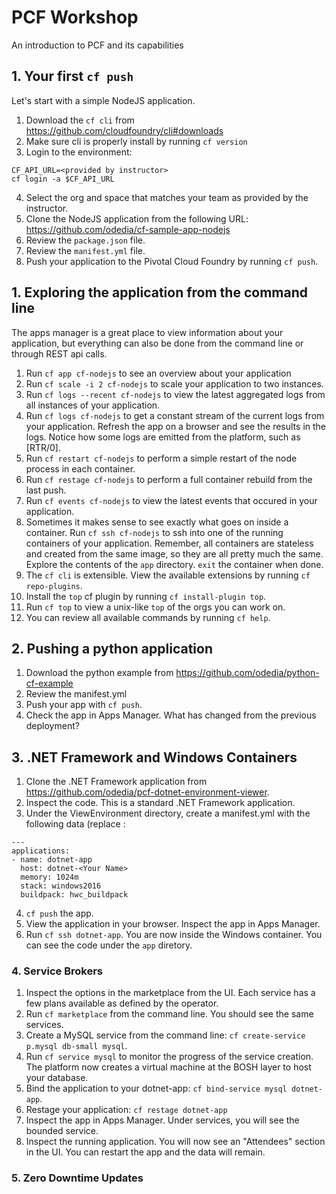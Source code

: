 # PCF Workshop
An introduction to PCF and its capabilities

## 1. Your first `cf push`

Let's start with a simple NodeJS application.
1. Download the `cf cli` from https://github.com/cloudfoundry/cli#downloads
2. Make sure cli is properly install by running `cf version`
3. Login to the environment:
```
CF_API_URL=<provided by instructor>
cf login -a $CF_API_URL
```
4. Select the org and space that matches your team as provided by the instructor.
5. Clone the NodeJS application from the following URL: https://github.com/odedia/cf-sample-app-nodejs
6. Review the `package.json` file.
7. Review the `manifest.yml` file.
8. Push your application to the Pivotal Cloud Foundry by running `cf push`.


## 1. Exploring the application from the command line

The apps manager is a great place to view information about your application, but everything can also be done from the command line or through REST api calls.
1. Run `cf app cf-nodejs` to see an overview about your application
2. Run `cf scale -i 2 cf-nodejs` to scale your application to two instances.
3. Run `cf logs --recent cf-nodejs` to view the latest aggregated logs from all instances of your application.
4. Run `cf logs cf-nodejs` to get a constant stream of the current logs from your application. Refresh the app on a browser and see the results in the logs. Notice how some logs are emitted from the platform, such as [RTR/0].
5. Run `cf restart cf-nodejs` to perform a simple restart of the node process in each container.
6. Run `cf restage cf-nodejs` to perform a full container rebuild from the last push.
6. Run `cf events cf-nodejs` to view the latest events that occured in your application.
7. Sometimes it makes sense to see exactly what goes on inside a container. Run `cf ssh cf-nodejs` to ssh into one of the running containers of your application. Remember, all containers are stateless and created from the same image, so they are all pretty much the same. Explore the contents of the `app` directory. `exit` the container when done.
8. The `cf cli` is extensible. View the available extensions by running `cf repo-plugins`.
9. Install the `top` cf plugin by running `cf install-plugin top`.
10. Run `cf top` to view a unix-like `top`  of the orgs you can work on.
11. You can review all available commands by running `cf help`.

## 2. Pushing a python application
1. Download the python example from https://github.com/odedia/python-cf-example
2. Review the manifest.yml
3. Push your app with `cf push`.
4. Check the app in Apps Manager. What has changed from the previous deployment?

## 3. .NET Framework and Windows Containers
1. Clone the .NET Framework application from https://github.com/odedia/pcf-dotnet-environment-viewer.
2. Inspect the code. This is a standard .NET Framework application.
3. Under the ViewEnvironment directory, create a manifest.yml with the following data (replace <Your Name>:
```
---
applications:
- name: dotnet-app
  host: dotnet-<Your Name>
  memory: 1024m
  stack: windows2016
  buildpack: hwc_buildpack
```
4. `cf push` the app.
5. View the application in your browser. Inspect the app in Apps Manager.
5. Run `cf ssh dotnet-app`. You are now inside the Windows container. You can see the code under the `app` diretory.

### 4. Service Brokers
1. Inspect the options in the marketplace from the UI. Each service has a few plans available as defined by the operator.
2. Run `cf marketplace` from the command line. You should see the same services.
3. Create a MySQL service from the command line: `cf create-service p.mysql db-small mysql`.
4. Run `cf service mysql` to monitor the progress of the service creation. The platform now creates a virtual machine at the BOSH layer to host your database.
5. Bind the application to your dotnet-app: `cf bind-service mysql dotnet-app`.
6. Restage your application: `cf restage dotnet-app`
7. Inspect the app in Apps Manager. Under services, you will see the bounded service.
8. Inspect the running application. You will now see an "Attendees" section in the UI. You can restart the app and the data will remain.

### 5. Zero Downtime Updates
